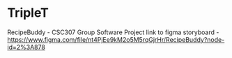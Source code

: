 # TripleT
RecipeBuddy - CSC307 Group Software Project
link to figma storyboard - https://www.figma.com/file/nt4PjEe9kM2o5M5rqGjrHr/RecipeBuddy?node-id=2%3A878
